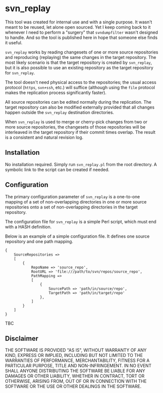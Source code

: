 svn_replay
==========

This tool was created for internal use and with a single purpose.
It wasn't meant to be reused, let alone open sourced.
Yet I keep coming back to it whenever I need to perform a "surgery"
that `svndumpfilter` wasn't designed to handle. And so the tool is
published here in hope that someone else finds it useful.

`svn_replay` works by reading changesets of one or more source
repositories and reproducing (replaying) the same changes in the
target repository. The most likely scenario is that the target
repository is created by `svn_replay`, but it is also possible to
use an existing repository as the target repository for `svn_replay`.

The tool doesn't need physical access to the repositories; the
usual access protocol (`https`, `svn+ssh`, etc.) will suffice
(although using the `file` protocol makes the replication process
significantly faster).

All source repositories can be edited normally during the
replication. The target repository can also be modified externally
provided that all changes happen outside the `svn_replay`
destination directories.

When `svn_replay` is used to merge or cherry-pick changes from two
or more source repositories, the changesets of those repositories
will be interleaved in the target repository if their commit times
overlap. The result is a consistent and natural revision log.

Installation
------------

No installation required. Simply run `svn_replay.pl` from the root
directory. A symbolic link to the script can be created if needed.

Configuration
-------------

The primary configuration parameter of `svn_replay` is a
one-to-one mapping of a set of non-overlapping directories in one
or more source repositories onto a set of non-overlapping
directories in the target repository.

The configuration file for `svn_replay` is a simple Perl script,
which must end with a HASH definition.

Below is an example of a simple configuration file.  It defines
one source repository and one path mapping.

    {
        SourceRepositories =>
        [
            {
                RepoName => 'source_repo',
                RootURL => 'file:///path/to/svn/repos/source_repo',
                PathMapping =>
                [
                    {
                        SourcePath => 'path/in/source/repo',
                        TargetPath => 'path/in/target/repo'
                    },
                ]
            }
        ]
    }

TBC

Disclaimer
----------

THE SOFTWARE IS PROVIDED "AS IS", WITHOUT WARRANTY OF ANY KIND,
EXPRESS OR IMPLIED, INCLUDING BUT NOT LIMITED TO THE WARRANTIES
OF PERFORMANCE, MERCHANTABILITY, FITNESS FOR A PARTICULAR PURPOSE,
TITLE AND NON-INFRINGEMENT.  IN NO EVENT SHALL ANYONE DISTRIBUTING
THE SOFTWARE BE LIABLE FOR ANY DAMAGES OR OTHER LIABILITY, WHETHER
IN CONTRACT, TORT OR OTHERWISE, ARISING FROM, OUT OF OR IN
CONNECTION WITH THE SOFTWARE OR THE USE OR OTHER DEALINGS IN THE
SOFTWARE.
